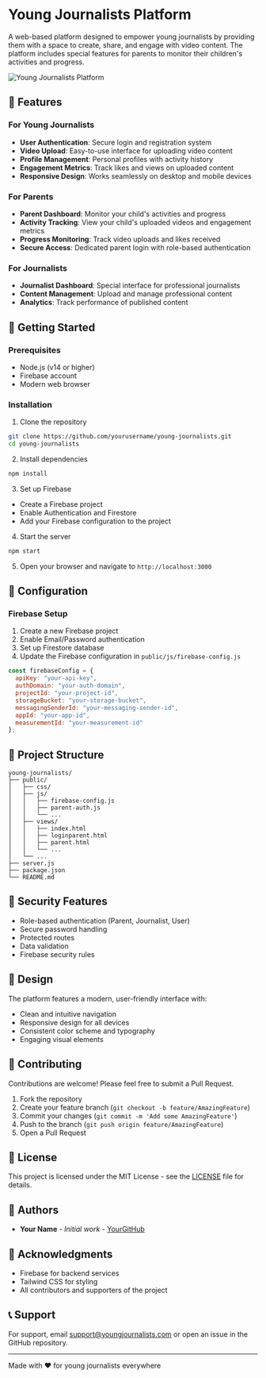 # Young Journalists Platform

A web-based platform designed to empower young journalists by providing them with a space to create, share, and engage with video content. The platform includes special features for parents to monitor their children's activities and progress.

![Young Journalists Platform](screenshot.png)

## 🌟 Features

### For Young Journalists
- **User Authentication**: Secure login and registration system
- **Video Upload**: Easy-to-use interface for uploading video content
- **Profile Management**: Personal profiles with activity history
- **Engagement Metrics**: Track likes and views on uploaded content
- **Responsive Design**: Works seamlessly on desktop and mobile devices

### For Parents
- **Parent Dashboard**: Monitor your child's activities and progress
- **Activity Tracking**: View your child's uploaded videos and engagement metrics
- **Progress Monitoring**: Track video uploads and likes received
- **Secure Access**: Dedicated parent login with role-based authentication

### For Journalists
- **Journalist Dashboard**: Special interface for professional journalists
- **Content Management**: Upload and manage professional content
- **Analytics**: Track performance of published content

## 🚀 Getting Started

### Prerequisites
- Node.js (v14 or higher)
- Firebase account
- Modern web browser

### Installation

1. Clone the repository
```bash
git clone https://github.com/yourusername/young-journalists.git
cd young-journalists
```

2. Install dependencies
```bash
npm install
```

3. Set up Firebase
- Create a Firebase project
- Enable Authentication and Firestore
- Add your Firebase configuration to the project

4. Start the server
```bash
npm start
```

5. Open your browser and navigate to `http://localhost:3000`

## 🔧 Configuration

### Firebase Setup
1. Create a new Firebase project
2. Enable Email/Password authentication
3. Set up Firestore database
4. Update the Firebase configuration in `public/js/firebase-config.js`

```javascript
const firebaseConfig = {
  apiKey: "your-api-key",
  authDomain: "your-auth-domain",
  projectId: "your-project-id",
  storageBucket: "your-storage-bucket",
  messagingSenderId: "your-messaging-sender-id",
  appId: "your-app-id",
  measurementId: "your-measurement-id"
};
```

## 📁 Project Structure

```
young-journalists/
├── public/
│   ├── css/
│   ├── js/
│   │   ├── firebase-config.js
│   │   ├── parent-auth.js
│   │   └── ...
│   ├── views/
│   │   ├── index.html
│   │   ├── loginparent.html
│   │   ├── parent.html
│   │   └── ...
│   └── ...
├── server.js
├── package.json
└── README.md
```

## 🔐 Security Features

- Role-based authentication (Parent, Journalist, User)
- Secure password handling
- Protected routes
- Data validation
- Firebase security rules

## 🎨 Design

The platform features a modern, user-friendly interface with:
- Clean and intuitive navigation
- Responsive design for all devices
- Consistent color scheme and typography
- Engaging visual elements

## 🤝 Contributing

Contributions are welcome! Please feel free to submit a Pull Request.

1. Fork the repository
2. Create your feature branch (`git checkout -b feature/AmazingFeature`)
3. Commit your changes (`git commit -m 'Add some AmazingFeature'`)
4. Push to the branch (`git push origin feature/AmazingFeature`)
5. Open a Pull Request

## 📝 License

This project is licensed under the MIT License - see the [LICENSE](LICENSE) file for details.

## 👥 Authors

- **Your Name** - *Initial work* - [YourGitHub](https://github.com/yourusername)

## 🙏 Acknowledgments

- Firebase for backend services
- Tailwind CSS for styling
- All contributors and supporters of the project

## 📞 Support

For support, email support@youngjournalists.com or open an issue in the GitHub repository.

---

Made with ❤️ for young journalists everywhere 